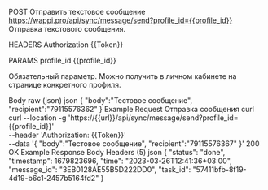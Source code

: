 POST
Отправить текстовое сообщение
https://wappi.pro/api/sync/message/send?profile_id={{profile_id}}
Отправка текстового сообщения.

HEADERS
Authorization
{{Token}}

PARAMS
profile_id
{{profile_id}}

Обязательный параметр. Можно получить в личном кабинете на странице конкретного профиля.

Body
raw (json)
json
{
    "body":"Тестовое сообщение",
    "recipient":"79115576362"
}
Example Request
Отправка сообщения
curl
curl --location -g 'https://{{url}}/api/sync/message/send?profile_id={{profile_id}}' \
--header 'Authorization: {{Token}}' \
--data '{
    "body":"Тестовое сообщение",
    "recipient":"79115576367"
}'
200 OK
Example Response
Body
Headers (5)
json
{
  "status": "done",
  "timestamp": 1679823696,
  "time": "2023-03-26T12:41:36+03:00",
  "message_id": "3EB0128AE55B5D222DD0",
  "task_id": "57411bfb-8f19-4d19-b6c1-2457b5164fd2"
}